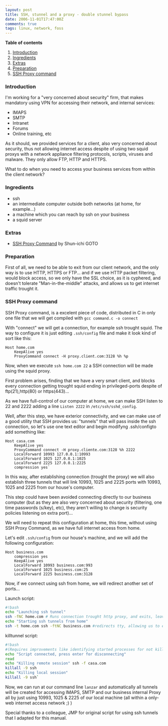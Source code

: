 ```yaml
---
layout: post
title: SSH, stunnel and a proxy - double stunnel bypass
date: 2006-11-01T17:47:00Z
comments: true
tags: linux, network, foss
---
```

**Table of contents**
<!-- TOC depthFrom:1 insertAnchor:true orderedList:true -->

1. [Introduction](#introduction)
2. [Ingredients](#ingredients)
3. [Extras](#extras)
4. [Preparation](#preparation)
5. [SSH Proxy command](#ssh-proxy-command)

<!-- /TOC -->

<a id="markdown-introduction" name="introduction"></a>
### Introduction
I'm working for a "very concerned about security" firm, that makes mandatory using VPN for accessing their network, and internal services:

- IMAPS
- SMTP
- Intranet
- Forums
- Online training, etc

As it should, we provided services for a client, also very concerned about security, thus not allowing internet access despite of using two squid proxys with a network appliance filtering protocols, scripts, viruses and malware. They only allow FTP, HTTP and HTTPS.

What to do when you need to access your business services from within the client network?

<a id="markdown-ingredients" name="ingredients"></a>
### Ingredients

- ssh
- an intermediate computer outside both networks (at home, for example...)
- a machine which you can reach by ssh on your business
- a squid server

<a id="markdown-extras" name="extras"></a>
### Extras

- [SSH Proxy Command](http://zippo.taiyo.co.jp/~gotoh/ssh/connect.html) by Shun-ichi GOTO

<a id="markdown-preparation" name="preparation"></a>
### Preparation

First of all, we need to be able to exit from our client network, and the only way is to use HTTP, HTTPS or FTP... and if we use HTTP packet filtering, would block access, so we only have the SSL choice, as it is cyphered, and doesn't tolerate "Man-in-the-middle" attacks, and allows us to get internet traffic trought it.

<a id="markdown-ssh-proxy-command" name="ssh-proxy-command"></a>
### SSH Proxy command

SSH Proxy command, is a excelent piece of code, distributed in C in only one file that we will get compiled with `gcc command.c -o connect`

With "connect" we will get a connection, for example ssh trought squid.  The way to configure it is just editing `.ssh/config` file and make it look kind of sort like this:

~~~ssh
Host home.com
    KeepAlive yes
    ProxyCommand connect -H proxy.client.com:3128 %h %p
~~~

Now, when we execute `ssh home.com 22` a SSH connection will be made using the squid proxy.

First problem arises, finding that we have a very smart client, and blocks every connection getting trought squid ending in privileged-ports despite of ftp(21),http(80) or https(443)...

As we have full-control of our computer at home, we can make SSH listen to 22 and 2222 adding a line `Listen 2222` in `/etc/ssh/sshd_config`.

Well, after this step, we have exterior connectivity, and we can make use of a good utility that SSH provides us: "tunnels" that will pass inside the ssh connection, so let's use one text editor and begin modifyng .ssh/configto add something like:

~~~ssh
Host casa.com
    KeepAlive yes
    ProxyCommand connect -H proxy.cliente.com:3128 %h 2222
    LocalForward 10993 127.0.0.1:10993
    LocalForward 1025 127.0.0.1:1025
    LocalForward 2225 127.0.0.1:2225
    compression yes`
~~~

In this way, after establishing connection (trought the proxy) we will also establish three tunnels that will link 10993, 1025 and 2225 ports with 10993, 1025 and 2225 from our house's computer.

This step could have been avoided connecting directly to our business computer (but as they are also very concerned about security (filtering, one time passwords (s/key), etc), they aren't willing to change is security policies listening on extra port)...

We will need to repeat this configuration at home, this time, without using SSH Proxy Command, as we have full internet access from home.

Let's edit `.ssh/config` from our house's machine, and we will add the following configuration:

~~~ssh
Host business.com
    compression yes
    KeepAlive yes
    LocalForward 10993 business.com:993
    LocalForward 1025 business.com:25
    LocalForward 2225 business.com:3128
~~~

Now, if we connect using ssh from home, we will redirect another set of ports...

Launch script:

~~~bash
#!bash
echo "Launching ssh tunnel"
ssh -fNC home.com # Runs connection trought http proxy, and exits, leaving ssh
echo "Starting ssh tunnels from home"
ssh -t home.com ssh -ftNC business.com #redirects tty, allowing us to enter one-time-password, and because it will not forks to background, process will appear as blocked at this point for a while
~~~

killtunnel script:

~~~bash
#!bash
#(Requires improvements like identifying started processes for not killing other not opened by "launch" script.
echo "Script connected, press enter for disconnecting"
read
echo "Killing remote session" ssh -f casa.com
killall -9 ssh
echo "Killing local session"
killall -9 ssh`
~~~

Now, we can run at our command line `lanzar` and automatically all tunnels will be created for accessing IMAPS, SMTP and our business internal Proxy all by just using 10993, 1025 & 2225 of our local machine (all within a only-web internet access network ;) )

Special thanks to a colleague, JMP for original script for using ssh tunnels that I adapted for this manual.
